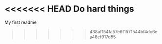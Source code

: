 <<<<<<< HEAD
Do hard things
=======
My first readme
>>>>>>> 438af154fa57e6f1571544bf4dc6ea48ef917d55
